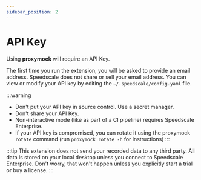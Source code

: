 ```yaml
---
sidebar_position: 2
---
```

# API Key

Using **proxymock** will require an API Key. 

The first time you run the extension, you will be asked to provide an email address. Speedscale does not share or sell your email address. You can view or modify your API key by editing the `~/.speedscale/config.yaml` file.

:::warning
* Don't put your API key in source control. Use a secret manager.
* Don't share your API Key.
* Non-interactive mode (like as part of a CI pipeline) requires Speedscale Enterprise. 
* If your API key is compromised, you can rotate it using the proxymock `rotate` command (run `proxymock rotate -h` for instructions)
:::

:::tip
This extension does not send your recorded data to any third party. All data is stored on your local desktop unless you connect to Speedscale Enterprise. Don't worry, that won't happen unless you explicitly start a trial or buy a license.
:::
